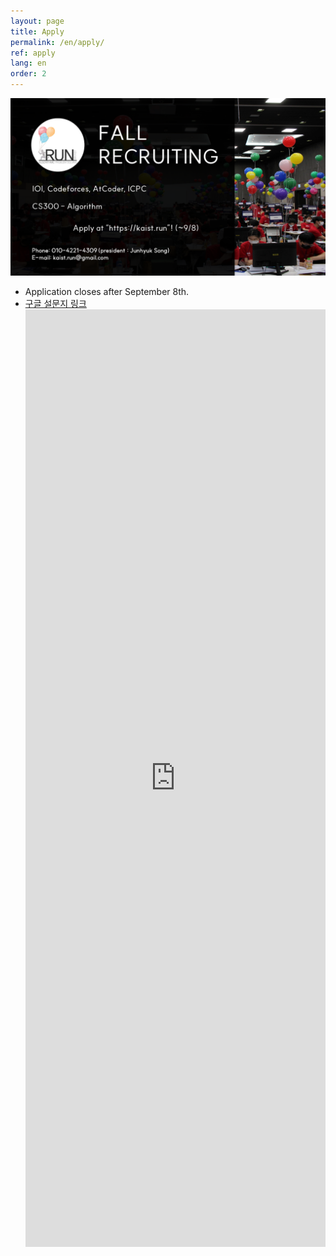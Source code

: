 ```yaml
---
layout: page
title: Apply
permalink: /en/apply/
ref: apply
lang: en
order: 2
---
```


![poster](/apply/2023-fall/en.PNG)

- Application closes after September 8th.
- [구글 설문지 링크](https://docs.google.com/forms/d/e/1FAIpQLScPgqQZCSdMP-vzfFieKX9w0_dxllXtsOX5q5kcqPW3F0FrLg/viewform?usp=sf_link)
  <iframe src="https://docs.google.com/forms/d/e/1FAIpQLScPgqQZCSdMP-vzfFieKX9w0_dxllXtsOX5q5kcqPW3F0FrLg/viewform?usp=sf_link" frameborder="0" width="100%" height="1500px"></iframe>
